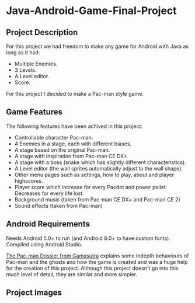 # Java-Android-Game-Final-Project
## Project Description
For this project we had freedom to make any game for Android with Java as long as it had:
- Multiple Enemies.
- 3 Levels.
- A Level editor.
- Score.

For this project I decided to make a Pac-man style game.

## Game Features
The following features have been achived in this project:
- Controllable character Pac-man.
- 4 Enemies in a stage, each with different biases.
- A stage based on the original Pac-man.
- A stage with inspiration from Pac-man CE DX+.
- A stage with a boss (snake which has slightly different characteristics).
- A Level editor (the wall sprites automatically adjust to the wall shape).
- Other menu pages such as settings, how to play, about and player highscores.
- Player score which increase for every Pacdot and power pellet. Decreases for every life lost.
- Background music (taken from Pac-man CE DX+ and Pac-man CE 2)
- Sound effects (taken from Pac-man)

## Android Requirements
Needs Android 5.0+ to run (and Android 8.0+ to have custom fonts). Compiled using Android Studio.

[The Pac-man Dossier from Gamasutra](https://www.gamasutra.com/view/feature/3938/the_pacman_dossier.php?print=1) explains some indepth behaviours of Pac-man and the ghosts and how the game is created and was a huge help for the creation of this project. Although this project doesn't go into this much level of detail, they are similar and more simpler.

## Project Images
